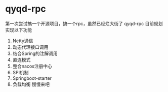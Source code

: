 # qyqd-rpc
第一次尝试搞一个开源项目，搞一个rpc，虽然已经烂大街了
qyqd-rpc 目前规划实现以下功能
1. Netty通信
2. 动态代理接口调用
3. 结合Spring的注解调用
4. 直连模式
5. 整合nacos注册中心
6. SPI机制
7. Springboot-starter
8. 负载均衡
慢慢来吧
